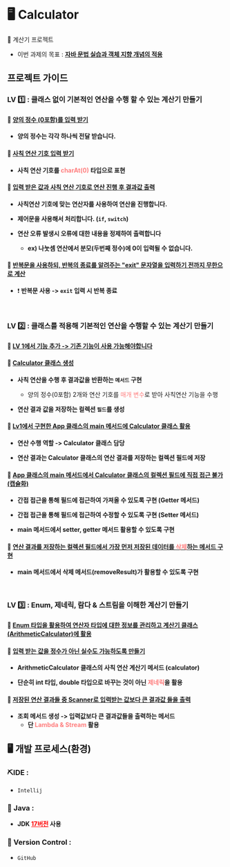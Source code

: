 # 🖥  Calculator

📗 계산기 프로젝트

- 이번 과제의 목표 : **<u>자바 문법 실습과 객체 지향 개념의 적용</u>**
 


## 프로젝트 가이드


### LV 1️⃣ : 클래스 없이 기본적인 연산을 수행 할 수 있는 계산기 만들기

#### 🍭 <u> 양의 정수 (0포함)를 입력 받기 </u>

-  **양의 정수는 각각 하나씩 전달 받습니다.**

#### 🍭 <u> 사칙 연산 기호 입력 받기 </u>

- **사칙 연산 기호를 <span style = "color : #FF7F7F;">charAt(0)</span> 타입으로 표현**

#### 🍭 <u> 입력 받은 값과 사칙 연산 기호로 연산 진행 후 결과값 출력 </u>

- **사칙연산 기호에 맞는 연산자를 사용하여 연산을 진행합니다.**


- **제어문을 사용해서 처리합니다. (`if`, `switch`)**

 
- **연산 오류 발생시 오류에 대한 내용을 정제하여 출력합니다** 
  - **ex) 나눗셈 연산에서 분모(두번째 정수)에 0이 입력될 수 없습니다.**


#### 🍭 <u> 반복문을 사용하되, 반복의 종료를 알려주는 "exit" 문자열을 입력하기 전까지 무한으로 계산</u>

- ❗ **반복문 사용 -> `exit` 입력 시 반복 종료**

<br>

### LV 2️⃣ : 클래스를 적용해 기본적인 연산을 수행할 수 있는 계산기 만들기

#### 🍭 <u>  LV 1에서 기능 추가 -> 기존 기능이 사용 가능해야합니다   </u>

#### 🍭 <u>  Calculator 클래스 생성  </u>

- **사칙 연산을 수행 후 결과값을 반환하는 `메서드` 구현**
  - 양의 정수(0포함) 2개와 연산 기호를  <span style = "color : #FF7F7F;">매개 변수</span>로 받아 사칙연산 기능을 수행


- **연산 결과 값을 저장하는 컬렉션 `필드`를 생성**

#### 🍭 <u> Lv1에서 구현한 App 클래스의 main 메서드에 Calculator 클래스 활용  </u>

- **연산 수행 역할 -> Calculator 클래스 담당**


- **연산 결과는 Calculator 클래스의 연산 결과를 저장하는 컬렉션 필드에 저장**

#### 🍭 <u> App 클래스의 main 메서드에서 Calculator 클래스의 컬렉션 필드에 직접 접근 불가 (캡슐화)   </u>

- **간접 접근을 통해 필드에 접근하여 가져올 수 있도록 구현 (Getter 메서드)**


- **간접 접근을 통해 필드에 접근하여 수정할 수 있도록 구현 (Setter 메서드)**


- **main 메서드에서 setter, getter 메서드 활용할 수 있도록 구현**


#### 🍭 <u> 연산 결과를 저장하는 컬렉션 필드에서 가장 먼저 저장된 데이터를 <span style = "color : #FF7F7F;">삭제</span>하는 메서드 구현 </u>

- **main 메서드에서 삭제 메서드(removeResult)가 활용할 수 있도록 구현**

<br>

### LV 3️⃣ : Enum, 제네릭, 람다 & 스트림을 이해한 계산기 만들기

#### 🍭 <u> Enum 타입을 활용하여 연산자 타입에 대한 정보를 관리하고 계산기 클래스(ArithmeticCalculator)에 활용  </u>

#### 🍭 <u> 입력 받는 값을 정수가 아닌 실수도 가능하도록 만들기 </u>

- **ArithmeticCalculator 클래스의 사칙 연산 계산기 메서드 (calculator)**


- **단순히 int 타입, double 타입으로 바꾸는 것이 아닌 <span style = "color : #FF7F7F;">제네릭</span>을 활용**


#### 🍭 <u> 저장된 연산 결과들 중 Scanner로 입력받는 값보다 큰 결과값 들을 출력 </u>

- **조회 메서드 생성 -> 입력값보다 큰 결과값들을 출력하는 메서드**
  - **단 <span style = "color : #FF7F7F;">Lambda & Stream</span> 활용**






## 🖥️ 개발 프로세스(환경)


### ⛏️IDE : 
- `Intellij`

### 📌 Java :
- **JDK <u style = "color : red;">17버전</u> 사용**

### 🔁 Version Control :
- `GitHub `



